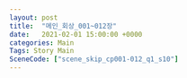 ```yaml
---
layout: post
title:  "메인_회상_001~012장"
date:   2021-02-01 15:00:00 +0000
categories: Main
Tags: Story Main
SceneCode: ["scene_skip_cp001-012_q1_s10"]
---
```

